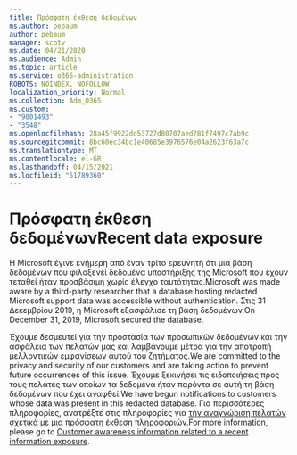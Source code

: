 ```yaml
---
title: Πρόσφατη έκθεση δεδομένων
ms.author: pebaum
author: pebaum
manager: scotv
ms.date: 04/21/2020
ms.audience: Admin
ms.topic: article
ms.service: o365-administration
ROBOTS: NOINDEX, NOFOLLOW
localization_priority: Normal
ms.collection: Adm_O365
ms.custom:
- "9001493"
- "3548"
ms.openlocfilehash: 28a45f9922dd53727d80707aed781f7497c7ab9c
ms.sourcegitcommit: 8bc60ec34bc1e40685e3976576e04a2623f63a7c
ms.translationtype: MT
ms.contentlocale: el-GR
ms.lasthandoff: 04/15/2021
ms.locfileid: "51789360"
---
```

# <a name="recent-data-exposure"></a><span data-ttu-id="470c5-102">Πρόσφατη έκθεση δεδομένων</span><span class="sxs-lookup"><span data-stu-id="470c5-102">Recent data exposure</span></span>

<span data-ttu-id="470c5-103">Η Microsoft έγινε ενήμερη από έναν τρίτο ερευνητή ότι μια βάση δεδομένων που φιλοξενεί δεδομένα υποστήριξης της Microsoft που έχουν τεταθεί ήταν προσβάσιμη χωρίς έλεγχο ταυτότητας.</span><span class="sxs-lookup"><span data-stu-id="470c5-103">Microsoft was made aware by a third-party researcher that a database hosting redacted Microsoft support data was accessible without authentication.</span></span> <span data-ttu-id="470c5-104">Στις 31 Δεκεμβρίου 2019, η Microsoft εξασφάλισε τη βάση δεδομένων.</span><span class="sxs-lookup"><span data-stu-id="470c5-104">On December 31, 2019, Microsoft secured the database.</span></span>

<span data-ttu-id="470c5-105">Έχουμε δεσμευτεί για την προστασία των προσωπικών δεδομένων και την ασφάλεια των πελατών μας και λαμβάνουμε μέτρα για την αποτροπή μελλοντικών εμφανίσεων αυτού του ζητήματος.</span><span class="sxs-lookup"><span data-stu-id="470c5-105">We are committed to the privacy and security of our customers and are taking action to prevent future occurrences of this issue.</span></span> <span data-ttu-id="470c5-106">Έχουμε ξεκινήσει τις ειδοποιήσεις προς τους πελάτες των οποίων τα δεδομένα ήταν παρόντα σε αυτή τη βάση δεδομένων που έχει αναφθεί.</span><span class="sxs-lookup"><span data-stu-id="470c5-106">We have begun notifications to customers whose data was present in this redacted database.</span></span> <span data-ttu-id="470c5-107">Για περισσότερες πληροφορίες, ανατρέξτε στις πληροφορίες για [την αναγνώριση πελατών σχετικά με μια πρόσφατη έκθεση πληροφοριών.](https://aka.ms/privacyinfo)</span><span class="sxs-lookup"><span data-stu-id="470c5-107">For more information, please go to [Customer awareness information related to a recent information exposure](https://aka.ms/privacyinfo).</span></span>
